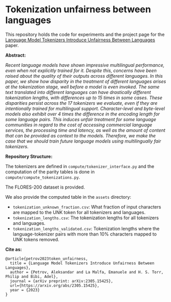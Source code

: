 # Tokenization unfairness between languages

This repository holds the code for experiments and the project page for the [Language Model Tokenizers Introduce Unfairness Between Languages](https://arxiv.org/abs/2305.15425) paper.

**Abstract:**


_Recent language models have shown impressive multilingual performance, even when not explicitly trained for it. Despite this, concerns have been raised about the quality of their outputs across different languages. In this paper, we show how disparity in the treatment of different languages arises at the tokenization stage, well before a model is even invoked. The same text translated into different languages can have drastically different tokenization lengths, with differences up to 15 times in some cases. These disparities persist across the 17 tokenizers we evaluate, even if they are intentionally trained for multilingual support. Character-level and byte-level models also exhibit over 4 times the difference in the encoding length for some language pairs. This induces unfair treatment for some language communities in regard to the cost of accessing commercial language services, the processing time and latency, as well as the amount of content that can be provided as context to the models. Therefore, we make the case that we should train future language models using multilingually fair tokenizers._


**Repository Structure:**

The tokenizers are defined in `compute/tokenizer_interface.py` and the computation of the parity tables is done in `compute/compute_tokenizations.py`.

The FLORES-200 dataset is provided.

We also provide the computed table in the `assets` directory:

- `tokenization_unknown_fraction.csv`: What fraction of input characters are mapped to the UNK token for all tokenizers and languages.
- `tokenization_lengths.csv`: The tokenization lengths for all tokenizers and languages.
- `tokenization_lengths_validated.csv`: Tokenization lengths where the language-tokenizer pairs with more than 10% characters mapped to UNK tokens removed.

**Cite as:**

```
@article{petrov2023token_unfairness,
  title = {Language Model Tokenizers Introduce Unfairness Between Languages},
  author = {Petrov, Aleksandar and La Malfa, Emanuele and H. S. Torr, Philip and Bibi, Adel},
  journal = {arXiv preprint: arXiv:2305.15425},
  url={https://arxiv.org/abs/2305.15425},
  year = {2023}
}
```
